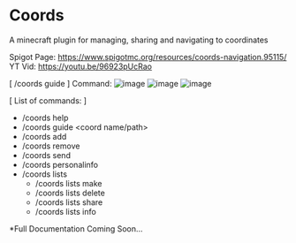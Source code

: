 # Coords
A minecraft plugin for managing, sharing and navigating to coordinates

Spigot Page: https://www.spigotmc.org/resources/coords-navigation.95115/
YT Vid: https://youtu.be/96923pUcRao

[ /coords guide ] Command:
![image](https://user-images.githubusercontent.com/55720333/128630753-e888d852-2e00-4299-82b5-947dc10669db.png)
![image](https://user-images.githubusercontent.com/55720333/128630744-70bacee6-86ed-4677-a50e-1cd73fc6e945.png)
![image](https://user-images.githubusercontent.com/55720333/128630757-0df03590-aced-42f1-868f-5eebb1708a50.png)

[ List of commands: ]
- /coords help <subcommmand>
- /coords guide <coord name/path>
- /coords add
- /coords remove
- /coords send
- /coords personalinfo
- /coords lists
  - /coords lists make
  - /coords lists delete
  - /coords lists share
  - /coords lists info

\*Full Documentation Coming Soon...
